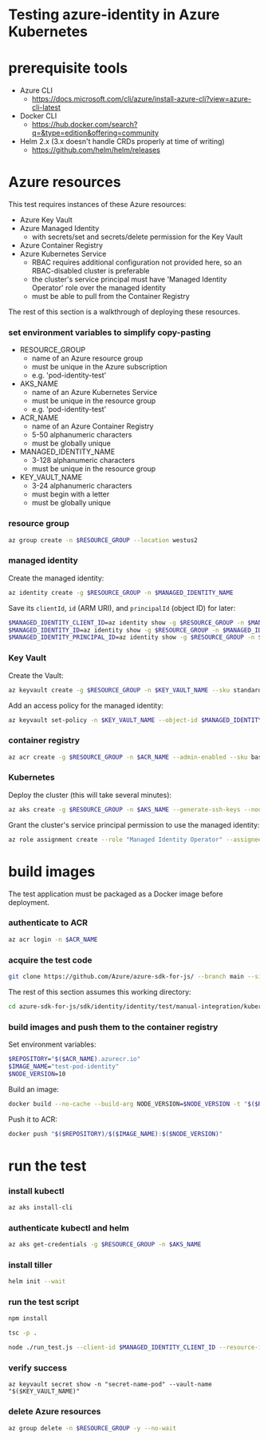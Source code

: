 # Testing azure-identity in Azure Kubernetes

# prerequisite tools

- Azure CLI
  - https://docs.microsoft.com/cli/azure/install-azure-cli?view=azure-cli-latest
- Docker CLI
  - https://hub.docker.com/search?q=&type=edition&offering=community
- Helm 2.x (3.x doesn't handle CRDs properly at time of writing)
  - https://github.com/helm/helm/releases

# Azure resources

This test requires instances of these Azure resources:

- Azure Key Vault
- Azure Managed Identity
  - with secrets/set and secrets/delete permission for the Key Vault
- Azure Container Registry
- Azure Kubernetes Service
  - RBAC requires additional configuration not provided here, so an RBAC-disabled cluster is preferable
  - the cluster's service principal must have 'Managed Identity Operator' role over the managed identity
  - must be able to pull from the Container Registry

The rest of this section is a walkthrough of deploying these resources.

### set environment variables to simplify copy-pasting

- RESOURCE_GROUP
  - name of an Azure resource group
  - must be unique in the Azure subscription
  - e.g. 'pod-identity-test'
- AKS_NAME
  - name of an Azure Kubernetes Service
  - must be unique in the resource group
  - e.g. 'pod-identity-test'
- ACR_NAME
  - name of an Azure Container Registry
  - 5-50 alphanumeric characters
  - must be globally unique
- MANAGED_IDENTITY_NAME
  - 3-128 alphanumeric characters
  - must be unique in the resource group
- KEY_VAULT_NAME
  - 3-24 alphanumeric characters
  - must begin with a letter
  - must be globally unique

### resource group

```sh
az group create -n $RESOURCE_GROUP --location westus2
```

### managed identity

Create the managed identity:

```sh
az identity create -g $RESOURCE_GROUP -n $MANAGED_IDENTITY_NAME
```

Save its `clientId`, `id` (ARM URI), and `principalId` (object ID) for later:

```sh
$MANAGED_IDENTITY_CLIENT_ID=az identity show -g $RESOURCE_GROUP -n $MANAGED_IDENTITY_NAME --query clientId -o tsv
$MANAGED_IDENTITY_ID=az identity show -g $RESOURCE_GROUP -n $MANAGED_IDENTITY_NAME --query id -o tsv
$MANAGED_IDENTITY_PRINCIPAL_ID=az identity show -g $RESOURCE_GROUP -n $MANAGED_IDENTITY_NAME --query principalId -o tsv
```

### Key Vault

Create the Vault:

```sh
az keyvault create -g $RESOURCE_GROUP -n $KEY_VAULT_NAME --sku standard
```

Add an access policy for the managed identity:

```sh
az keyvault set-policy -n $KEY_VAULT_NAME --object-id $MANAGED_IDENTITY_PRINCIPAL_ID --secret-permissions set delete
```

### container registry

```sh
az acr create -g $RESOURCE_GROUP -n $ACR_NAME --admin-enabled --sku basic
```

### Kubernetes

Deploy the cluster (this will take several minutes):

```sh
az aks create -g $RESOURCE_GROUP -n $AKS_NAME --generate-ssh-keys --node-count 1 --disable-rbac --attach-acr $ACR_NAME
```

Grant the cluster's service principal permission to use the managed identity:

```sh
az role assignment create --role "Managed Identity Operator" --assignee $(az aks show -g $RESOURCE_GROUP -n $AKS_NAME --query servicePrincipalProfile.clientId -o tsv) --scope $MANAGED_IDENTITY_ID
```

# build images

The test application must be packaged as a Docker image before deployment.

### authenticate to ACR

```sh
az acr login -n $ACR_NAME
```

### acquire the test code

```sh
git clone https://github.com/Azure/azure-sdk-for-js/ --branch main --single-branch --depth 1
```

The rest of this section assumes this working directory:

```sh
cd azure-sdk-for-js/sdk/identity/identity/test/manual-integration/kubernetes
```

### build images and push them to the container registry

Set environment variables:

```sh
$REPOSITORY="$($ACR_NAME).azurecr.io"
$IMAGE_NAME="test-pod-identity"
$NODE_VERSION=10
```

Build an image:

```sh
docker build --no-cache --build-arg NODE_VERSION=$NODE_VERSION -t "$($REPOSITORY)/$($IMAGE_NAME):$($NODE_VERSION)" .
```

Push it to ACR:

```sh
docker push "$($REPOSITORY)/$($IMAGE_NAME):$($NODE_VERSION)"
```

# run the test

### install kubectl

```sh
az aks install-cli
```

### authenticate kubectl and helm

```sh
az aks get-credentials -g $RESOURCE_GROUP -n $AKS_NAME
```

### install tiller

```sh
helm init --wait
```

### run the test script

```sh
npm install
```

```sh
tsc -p .
```

```sh
node ./run_test.js --client-id $MANAGED_IDENTITY_CLIENT_ID --resource-id $MANAGED_IDENTITY_ID --vault-url "https://$($KEY_VAULT_NAME).vault.azure.net" --repository $REPOSITORY --image-name $IMAGE_NAME --image-tag $NODE_VERSION
```

### verify success

```
az keyvault secret show -n "secret-name-pod" --vault-name "$($KEY_VAULT_NAME)"
```

### delete Azure resources

```sh
az group delete -n $RESOURCE_GROUP -y --no-wait
```
